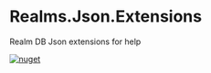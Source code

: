 # Realms.Json.Extensions
Realm DB Json extensions for help


[![nuget](https://img.shields.io/badge/nuget-download-blue.svg)](https://www.nuget.org/packages/Realm.Json.Extensions/)
